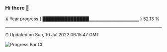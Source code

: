 ### Hi there 👋

⏳ Year progress { ███████████████▁▁▁▁▁▁▁▁▁▁▁▁▁▁▁ } 52.13 %

---

⏰ Updated on Sun, 10 Jul 2022 06:15:47 GMT

![Progress Bar CI](https://github.com/liununu/liununu/workflows/Progress%20Bar%20CI/badge.svg)
